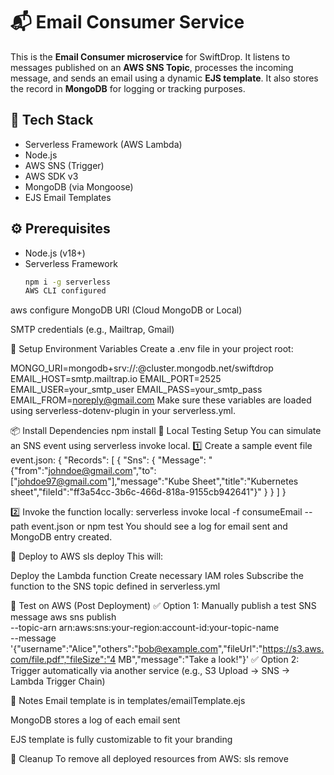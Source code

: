 # 📬 Email Consumer Service 
This is the **Email Consumer microservice** for SwiftDrop. It listens to messages published on an **AWS SNS Topic**, processes the incoming message, and sends an email using a dynamic **EJS template**. It also stores the record in **MongoDB** for logging or tracking purposes.


## 🚀 Tech Stack

- Serverless Framework (AWS Lambda)
- Node.js
- AWS SNS (Trigger)
- AWS SDK v3
- MongoDB (via Mongoose)
- EJS Email Templates

## ⚙️ Prerequisites

- Node.js (v18+)
- Serverless Framework
  ```bash
  npm i -g serverless
  AWS CLI configured
  ```

aws configure
MongoDB URI (Cloud MongoDB or Local)

SMTP credentials (e.g., Mailtrap, Gmail)

🔐 Setup Environment Variables
Create a .env file in your project root:

MONGO_URI=mongodb+srv://<user>:<pass>@cluster.mongodb.net/swiftdrop
EMAIL_HOST=smtp.mailtrap.io
EMAIL_PORT=2525
EMAIL_USER=your_smtp_user
EMAIL_PASS=your_smtp_pass
EMAIL_FROM=noreply@gmail.com
Make sure these variables are loaded using serverless-dotenv-plugin in your serverless.yml.

📦 Install Dependencies
npm install
🧪 Local Testing Setup
You can simulate an SNS event using serverless invoke local.
1️⃣ Create a sample event file event.json:
{
  "Records": [
    {
      "Sns": {
        "Message": "{\"from\":\"johndoe@gmail.com\",\"to\":[\"johdoe97@gmail.com\"],\"message\":\"Kube Sheet\",\"title\":\"Kubernetes sheet\",\"fileId\":\"ff3a54cc-3b6c-466d-818a-9155cb942641\"}"
      }
    }
  ]
}

2️⃣ Invoke the function locally:
serverless invoke local -f consumeEmail --path event.json or npm test
You should see a log for email sent and MongoDB entry created.

📡 Deploy to AWS
sls deploy
This will:

Deploy the Lambda function
Create necessary IAM roles
Subscribe the function to the SNS topic defined in serverless.yml

🧪 Test on AWS (Post Deployment)
✅ Option 1: Manually publish a test SNS message
aws sns publish \
 --topic-arn arn:aws:sns:your-region:account-id:your-topic-name \
 --message '{"username":"Alice","others":"bob@example.com","fileUrl":"https://s3.aws.com/file.pdf","fileSize":"4 MB","message":"Take a look!"}'
✅ Option 2: Trigger automatically via another service
(e.g., S3 Upload → SNS → Lambda Trigger Chain)

📁 Notes
Email template is in templates/emailTemplate.ejs

MongoDB stores a log of each email sent

EJS template is fully customizable to fit your branding

🧼 Cleanup
To remove all deployed resources from AWS:
sls remove
